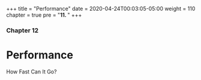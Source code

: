 +++
title = "Performance"
date = 2020-04-24T00:03:05-05:00
weight = 110
chapter = true
pre = "<b>11. </b>"
+++

### Chapter 12

# Performance

How Fast Can It Go?

